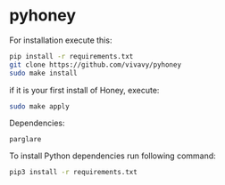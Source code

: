# pyhoney
For installation execute this:

```bash
pip install -r requirements.txt
git clone https://github.com/vivavy/pyhoney
sudo make install
```

if it is your first install of Honey, execute:
```bash
sudo make apply
```

Dependencies:

	parglare
 
To install Python dependencies run following command:
```bash
pip3 install -r requirements.txt
```
